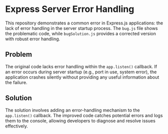 # Express Server Error Handling
This repository demonstrates a common error in Express.js applications: the lack of error handling in the server startup process.  The `bug.js` file shows the problematic code, while `bugSolution.js` provides a corrected version with robust error handling.

## Problem
The original code lacks error handling within the `app.listen()` callback.  If an error occurs during server startup (e.g., port in use, system error), the application crashes silently without providing any useful information about the failure.

## Solution
The solution involves adding an error-handling mechanism to the `app.listen()` callback.  The improved code catches potential errors and logs them to the console, allowing developers to diagnose and resolve issues effectively.